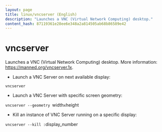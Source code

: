 ```yaml
---
layout: page
title: linux/vncserver (English)
description: "Launches a VNC (Virtual Network Computing) desktop."
content_hash: 87119361e28ee6e348a2a814505ab68b86589e42
---
```

# vncserver

Launches a VNC (Virtual Network Computing) desktop.
More information: <https://manned.org/vncserver.1x>.

- Launch a VNC Server on next available display:

`vncserver`

- Launch a VNC Server with specific screen geometry:

`vncserver --geometry `<span class="tldr-var badge badge-pill bg-dark-lm bg-white-dm text-white-lm text-dark-dm font-weight-bold">width</span>`x`<span class="tldr-var badge badge-pill bg-dark-lm bg-white-dm text-white-lm text-dark-dm font-weight-bold">height</span>

- Kill an instance of VNC Server running on a specific display:

`vncserver --kill :`<span class="tldr-var badge badge-pill bg-dark-lm bg-white-dm text-white-lm text-dark-dm font-weight-bold">display_number</span>
